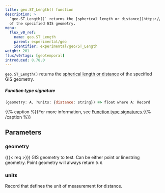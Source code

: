 ```yaml
---
title: geo.ST_Length() function
description: >
  `geo.ST_Length()` returns the [spherical length or distance](https://mathworld.wolfram.com/SphericalDistance.html)
  of the specified GIS geometry.
menu:
  flux_v0_ref:
    name: geo.ST_Length
    parent: experimental/geo
    identifier: experimental/geo/ST_Length
weight: 201
flux/v0/tags: [geotemporal]
introduced: 0.78.0
---
```


<!------------------------------------------------------------------------------

IMPORTANT: This page was generated from comments in the Flux source code. Any
edits made directly to this page will be overwritten the next time the
documentation is generated. 

To make updates to this documentation, update the function comments above the
function definition in the Flux source code:

https://github.com/influxdata/flux/blob/master/stdlib/experimental/geo/geo.flux#L318-L318

Contributing to Flux: https://github.com/influxdata/flux#contributing
Fluxdoc syntax: https://github.com/influxdata/flux/blob/master/docs/fluxdoc.md

------------------------------------------------------------------------------->

`geo.ST_Length()` returns the [spherical length or distance](https://mathworld.wolfram.com/SphericalDistance.html)
of the specified GIS geometry.



##### Function type signature

```js
(geometry: A, ?units: {distance: string}) => float where A: Record
```

{{% caption %}}For more information, see [Function type signatures](/flux/v0/function-type-signatures/).{{% /caption %}}

## Parameters

### geometry
({{< req >}})
GIS geometry to test. Can be either point or linestring geometry.
Point geometry will always return `0.0`.



### units

Record that defines the unit of measurement for distance.



